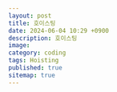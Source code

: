 ```yaml
---
layout: post
title: 호이스팅
date: 2024-06-04 10:29 +0900
description: 호이스팅
image: 
category: coding
tags: Hoisting
published: true
sitemap: true
---
```









